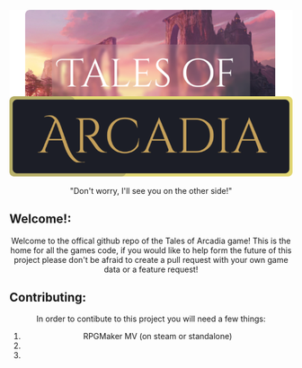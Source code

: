 <p align="center">
  <img src="github-assets/logo.png" width="600px">
</p>
<p align="center">
  <p align="center">"Don't worry, I'll see you on the other side!"</p>
  <h2>Welcome!:</h2>
  <p align="center">Welcome to the offical github repo of the Tales of Arcadia game! This is the home for all the games code, if you would like to help form the future of this project please don't be afraid to create a pull request with your own game data or a feature request!</p>
  <h2>Contributing:</h2>
  <p align="center">In order to contibute to this project you will need a few things:</p>
  <ol>
    <li align="center">RPGMaker MV (on steam or standalone)</li>
    <li align="center"></li>
    <li align="center"></li>
  </ol>
</p>
